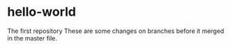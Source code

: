 # hello-world
The first repository
These are some changes on branches before it merged in the master file.
